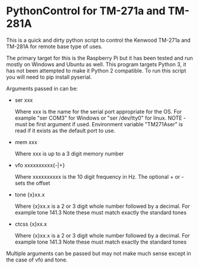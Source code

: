 # PythonControl for TM-271a and TM-281A

This is a quick and dirty python script to control the Kenwood TM-271a and TM-281A for remote base type of uses.

The primary target for this is the Raspberry Pi but it has been tested and run mostly on Windows and Ubuntu as well.
This program targets Python 3, it has not been attempted to make it Python 2 compatible.
To run this script you will need to pip install pyserial.

Arguments passed in can be:

- ser xxx

  Where xxx is the name for the serial port appropriate for the OS.
  For example "ser COM3" for Windows or "ser /dev/tty0" for linux.
  NOTE - must be first argument if used. Environment variable
  "TM271Aser" is read if it exists as the default port to use.
- mem xxx

  Where xxx is up to a 3 digit memory number
- vfo xxxxxxxxxx{-|+}

  Where xxxxxxxxxx is the 10 digit frequency in Hz.
  The optional + or - sets the offset
- tone {x}xx.x

  Where {x}xx.x is a 2 or 3 digit whole number followed by a decimal.
  For example tone 141.3
  Note these must match exactly the standard tones
- ctcss {x}xx.x

  Where {x}xx.x is a 2 or 3 digit whole number followed by a decimal.
  For example tone 141.3
  Note these must match exactly the standard tones

Multiple arguments can be passed but may not make much sense except in
  the case of vfo and tone.
